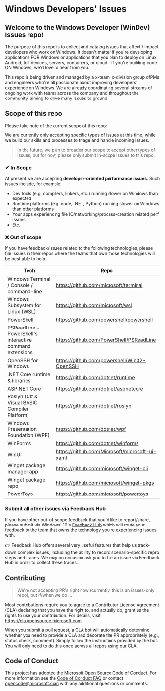 # Windows Developers' Issues

## Welcome to the Windows Developer (WinDev) Issues repo!

The purpose of this repo is to collect and catalog issues that affect / impact developers who work on Windows. It doesn't matter if you're developing applications FOR Windows or applications that you plan to deploy on Linux, Android, IoT devices, servers, containers, or cloud - if you're building code ON Windows, we'd love to hear from you.

This repo is being driven and managed by a x-team, x-division group ofPMs and engineers who're all passionate about improving developers' experience on Windows. We are already coordinating several streams of ongoing work with teams across the company and throughout the community, aiming to drive many issues to ground.

## Scope of this repo
Please take note of the current scope of this repo:

We are currently only accepting specific types of issues at this time, while we build our skills and processes to triage and handle incoming issues.

> In the future, we plan to broaden our scope to accept other types of issues, but for now, please only submit in-scope issues to this repo.

### ✔ In Scope

At present we are accepting __developer-oriented performance issues__. Such issues include, for example:
* Dev tools (e.g. compilers, linkers, etc.) running slower on Windows than expected
* Runtime platforms (e.g. node, .NET, Python) running slower on Windows than other platforms
* Your apps experiencing file IO/networking/process-creation related perf issues
* Etc.

### ❌ Out of scope

If you have feedback/issues related to the following technologies, please file issues in their repos where the teams that own those technologies will be best able to help:

| Tech | Repo |
| --- | --- |
| Windows Terminal / Console / command-line | https://github.com/microsoft/terminal | 
| Windows Subsystem for Linux (WSL) | https://github.com/microsoft/wsl | 
| PowerShell | https://github.com/powershell/powershell | 
| PSReadLine - PowerShell's interactive command extensions | https://github.com/PowerShell/PSReadLine |
| OpenSSH for Windows | https://github.com/powershell/Win32-OpenSSH | 
| .NET Core runtime & libraries | https://github.com/dotnet/runtime |
| ASP\.NET Core | https://github.com/dotnet/aspnetcore |
| Roslyn (C# & Visual BASIC Compiler Platform) | https://github.com/dotnet/roslyn |
| Windows Presentation Foundation (WPF) | https://github.com/dotnet/wpf |
| WinForms | https://github.com/dotnet/winforms |
| WinUI | https://github.com/Microsoft/microsoft-ui-xaml |
| Winget package manager app | https://github.com/microsoft/winget-cli |
| Winget package repo | https://github.com/microsoft/winget-pkgs |
| PowerToys | https://github.com/microsoft/powertoys |

### Submit all other issues via Feedback Hub
If you have other out-of-scope feedback that you'd like to report/share, please submit via Windows' 10's [Feedback Hub](https://support.microsoft.com/en-in/help/4021566) which will route your feedback to the team that owns the technology you're experiencing issues with.

👉 Feedback Hub offers several very useful features that help us track-down complex issues, including the ability to record scenario-specific repro steps and traces. We may on occasion ask you to file an issue via Feedback Hub in order to collect these traces.

## Contributing
> We're not accepting PR's right now (currently, this is an issues-only repo), but if/when we do ...

Most contributions require you to agree to a Contributor License Agreement (CLA) declaring that you have the right to, and actually do, grant us the rights to use your contribution. For details, visit https://cla.opensource.microsoft.com.

When you submit a pull request, a CLA bot will automatically determine whether you need to provide a CLA and decorate the PR appropriately (e.g., status check, comment). Simply follow the instructions provided by the bot. You will only need to do this once across all repos using our CLA.

## Code of Conduct
This project has adopted the [Microsoft Open Source Code of Conduct](https://opensource.microsoft.com/codeofconduct/). For more information see the [Code of Conduct FAQ](https://opensource.microsoft.com/codeofconduct/faq/) or contact [opencode@microsoft.com](mailto:opencode@microsoft.com) with any additional questions or comments.
